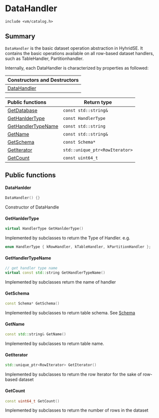 # DataHandler

`include <vm/catalog.h>`

## Summary

`DataHandler` is the basic dataset operation abstraction in HyhridSE. It contains the basic operations available on all row-based dataset handlers, such as TableHandler, Partitionhandler.

Internally, each DataHandler is characterized by properties as followed:

| Constructors and Destructors |
| :--------------------------- |
| [DataHandler](#DataHandler)  |

| Public functions                          | Return type                    |
| :---------------------------------------- | ------------------------------ |
| [GetDatabase](#GetDatabase)               | `const std::string&`           |
| [GetHanlderType](#GetHanlderType)         | `const HandlerType`            |
| [GetHandlerTypeName](#GetHandlerTypeName) | `const std::string`            |
| [GetName](#GetName)                       | `const std::string&`           |
| [GetSchema](#GetSchema)                   | `const Schema*`                |
| [GetIterator](#GetIterator)               | `std::unique_ptr<RowIterator>` |
| [GetCount](#GetCount)                     | `const uint64_t`               |

## Public functions

#### DataHanlder

```c++
DataHandler() {}
```

Constructor of DataHandle

#### GetHanlderType

```c++
virtual HandlerType GetHanlderType()
```

Implemented by subclasses  to return the Type of Handler. e.g.

```c++
enum HandlerType { kRowHandler, kTableHandler, kPartitionHandler };
```

#### GetHandlerTypeName

```c++
// get handler type name
virtual const std::string GetHandlerTypeName()
```

Implemented by subclasses return the name of handler

#### GetSchema

```c++
const Schema* GetSchema()
```

Implemented by subclasses to return table schema. See [Schema](./table_types.md#Schema)

#### GetName

```c++
const std::string& GetName()
```

Implemented by subclasses to return table name.

#### GetIterator

```c++
std::unique_ptr<RowIterator> GetIterator()
```

Implemented by subclasses to return the row Iterator for the sake of row-based dataset

#### GetCount

```c++
const uint64_t GetCount()
```

Implemented by subclasses to return the number of rows in the dataset